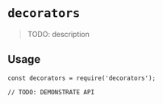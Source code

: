 # `decorators`

> TODO: description

## Usage

```
const decorators = require('decorators');

// TODO: DEMONSTRATE API
```
